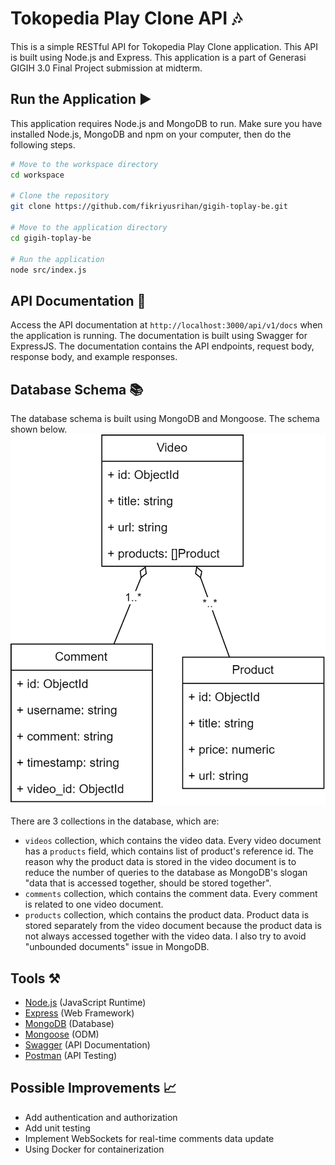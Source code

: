 # Tokopedia Play Clone API 🎶

This is a simple RESTful API for Tokopedia Play Clone application. This API is built using Node.js and Express.
This application is a part of Generasi GIGIH 3.0 Final Project submission at midterm.

## Run the Application ▶️

This application requires Node.js and MongoDB to run. Make sure you have installed Node.js, MongoDB and npm on your computer, then do the following steps.

```bash
# Move to the workspace directory
cd workspace

# Clone the repository
git clone https://github.com/fikriyusrihan/gigih-toplay-be.git

# Move to the application directory
cd gigih-toplay-be

# Run the application
node src/index.js
```

## API Documentation 📑

Access the API documentation at `http://localhost:3000/api/v1/docs` when the application is running.
The documentation is built using Swagger for ExpressJS. 
The documentation contains the API endpoints, request body, response body, and example responses.

## Database Schema 📚

The database schema is built using MongoDB and Mongoose. The schema shown below.
[![N|Solid](https://raw.githubusercontent.com/fikriyusrihan/gigih-toplay-be/master/gigih-toped-play.drawio.png?token=GHSAT0AAAAAABOKS3M2WBUFBBLIBDZ6L4DYZGCWFSA)]()

There are 3 collections in the database, which are:
- `videos` collection, which contains the video data. Every video document has a `products` field, which contains list of product's reference id. The reason why the product data is stored in the video document is to reduce the number of queries to the database as MongoDB's slogan "data that is accessed together, should be stored together".
- `comments` collection, which contains the comment data. Every comment is related to one video document.
- `products` collection, which contains the product data. Product data is stored separately from the video document because the product data is not always accessed together with the video data. I also try to avoid "unbounded documents" issue in MongoDB.

## Tools ⚒️

- [Node.js](https://nodejs.org/en/) (JavaScript Runtime)
- [Express](https://expressjs.com/) (Web Framework)
- [MongoDB](https://www.mongodb.com/) (Database)
- [Mongoose](https://mongoosejs.com/) (ODM)
- [Swagger](https://swagger.io/) (API Documentation)
- [Postman](https://www.postman.com/) (API Testing)

## Possible Improvements 📈
- Add authentication and authorization
- Add unit testing
- Implement WebSockets for real-time comments data update
- Using Docker for containerization